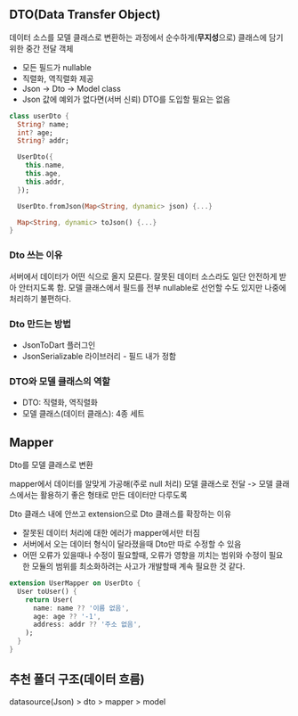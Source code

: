 ## DTO(Data Transfer Object)
데이터 소스를 모델 클래스로 변환하는 과정에서
순수하게(**무지성**으로) 클래스에 담기 위한 중간 전달 객체

- 모든 필드가 nullable
- 직렬화, 역직렬화 제공
- Json -> Dto -> Model class
- Json 값에 예외가 없다면(서버 신뢰) DTO를 도입할 필요는 없음

```dart
class userDto {
  String? name;
  int? age;
  String? addr;

  UserDto({
    this.name,
    this.age,
    this.addr,
  });

  UserDto.fromJson(Map<String, dynamic> json) {...}

  Map<String, dynamic> toJson() {...}
}
```

### Dto 쓰는 이유
서버에서 데이터가 어떤 식으로 올지 모른다. 잘못된 데이터 소스라도 일단 안전하게 받아 안터지도록 함.
모델 클래스에서 필드를 전부 nullable로 선언할 수도 있지만 나중에 처리하기 불편하다.

### Dto 만드는 방법
- JsonToDart 플러그인
- JsonSerializable 라이브러리 - 필드 내가 정함

### DTO와 모델 클래스의 역할
- DTO: 직렬화, 역직렬화
- 모델 클래스(데이터 클래스): 4종 세트

## Mapper
Dto를 모델 클래스로 변환

mapper에서 데이터를 알맞게 가공해(주로 null 처리) 모델 클래스로 전달 -> 모델 클래스에서는 활용하기 좋은 형태로 만든 데이터만 다루도록

Dto 클래스 내에 안쓰고 extension으로 Dto 클래스를 확장하는 이유
- 잘못된 데이터 처리에 대한 에러가 mapper에서만 터짐
- 서버에서 오는 데이터 형식이 달라졌을때 Dto만 따로 수정할 수 있음
- 어떤 오류가 있을때나 수정이 필요할때, 오류가 영향을 끼치는 범위와 수정이 필요한 모듈의 범위를 최소화하려는 사고가 개발할때 계속 필요한 것 같다.
```dart
extension UserMapper on UserDto {
  User toUser() {
    return User(
      name: name ?? '이름 없음',
      age: age ?? '-1',
      address: addr ?? '주소 없음',
    );
  }
}
```

## 추천 폴더 구조(데이터 흐름)
datasource(Json) > dto > mapper > model
